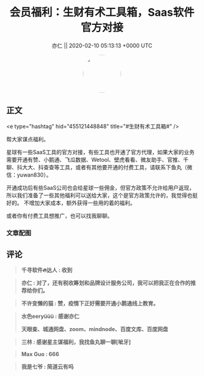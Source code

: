 <h1 align="center">会员福利：生财有术工具箱，Saas软件官方对接</h1>




<p align="center">
    <a>亦仁 || 2020-02-10 05:13:13 &#43;0000 UTC</a>
</p>

<div align="center">
    <img src="https://images.zsxq.com/Fn3NQqCN8nuGF86yZPXSbEsl0mb3?e=1590940799&amp;token=kIxbL07-8jAj8w1n4s9zv64FuZZNEATmlU_Vm6zD:pfbNc8W3hS0oYG_hyXXh_rHMHuc=" width="100" height="100" style="border:1px solid;border-radius:50%; color:#ffffff"/>
</div>




## 正文

<div>
&lt;e type=&#34;hashtag&#34; hid=&#34;455121448848&#34; title=&#34;#生财有术工具箱#&#34; /&gt; 

帮大家谋点福利。

星球有一些SaaS工具的官方对接，有些工具也开通了官方代理，如果大家的业务需要开通有赞、小鹅通、飞瓜数据、Wetool、壁虎看看、微友助手、官推、千聊、抖大大、抖查查等工具，或者有其他要开通的付费工具，请联系下鱼丸（微信：yuwan830）。 

开通成功后有些SaaS公司也会给星球一些佣金，但官方政策不允许给用户返现，所以我们准备了一些其他福利可以送给大家，这个是官方政策允许的，我觉得也挺好的。 不增加大家成本，额外获得一些用的着的福利。

或者你有付费工具想推广，也可以找我聊聊。
</div>

### 文章配图

<div class="image" align="center">

</div>


## 评论

<div align="left">
<div>

<blockquote >
<span> <strong>千寻软件🔥达人 : 收到 </strong></span>
</blockquote>

<blockquote >
<span> <strong>亦仁 : 对了，还有税收筹划和品牌设计服务公司，我可以把我正在合作的推荐给你们。 </strong></span>
</blockquote>

<blockquote >
<span> <strong>不许变懒的猫 : 赞，疫情下正好需要开通小鹅通线上教育。 </strong></span>
</blockquote>

<blockquote >
<span> <strong>水色eeryüüü : 感谢亦仁

天眼查、城通网盘、zoom、mindnode、百度文库、百度网盘 </strong></span>
</blockquote>

<blockquote >
<span> <strong>三林 : 感谢星主谋福利，我找鱼丸聊一聊[呲牙] </strong></span>
</blockquote>

<blockquote >
<span> <strong>Max Guo : 666 </strong></span>
</blockquote>

<blockquote >
<span> <strong>我是七爷 : 简道云有吗 </strong></span>
</blockquote>

</div>
</div>